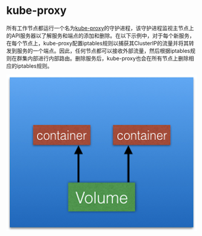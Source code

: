 # kube-proxy

所有工作节点都运行一个名为[kube-proxy](https://kubernetes.io/docs/concepts/services-networking/service/#virtual-ips-and-service-proxies)的守护进程，该守护进程监视主节点上的API服务器以了解服务和端点的添加和删除。在以下示例中，对于每个新服务，在每个节点上，kube-proxy配置iptables规则以捕获其ClusterIP的流量并将其转发到服务的一个端点。因此，任何节点都可以接收外部流量，然后根据iptables规则在群集内部进行内部路由。删除服务后，kube-proxy也会在所有节点上删除相应的iptables规则。

![kube-proxy, Services, and Endpoints](../../.gitbook/assets/image%20%2832%29.png)

